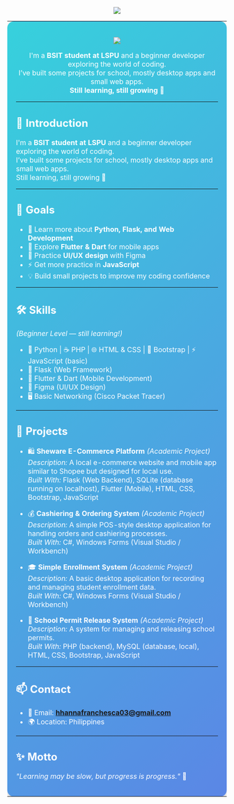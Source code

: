 <p align="center">
  <img src="https://capsule-render.vercel.app/api?type=waving&color=0:36d1dc,100:5b86e5&height=220&section=header&text=Hi%2C%20I'm%20Hanna%20Franchesca%20Herradura&fontSize=30&fontColor=fff&animation=twinkling&desc=A%20Web%20Developer%20in%20the%20making%20🚀&descAlignY=65&descAlign=50"/>
</p>

<div align="center">
  <table>
    <tr>
      <td style="background: linear-gradient(135deg, #36d1dc, #5b86e5); border-radius: 15px; padding: 20px; color: white; width: 600px; box-shadow: 0 4px 10px rgba(0,0,0,0.2);">


<p align="center">
  <img src="https://img.shields.io/badge/🙋%20About%20Me-36d1dc?style=for-the-badge&logoColor=white&color=5b86e5" />
</p>
<p align="center">
I'm a <b>BSIT student at LSPU</b> and a beginner developer exploring the world of coding. <br>
I’ve built some projects for school, mostly desktop apps and small web apps. <br>
<b>Still learning, still growing 🚀</b>
</p>








---
## 🙋 Introduction  
I'm a **BSIT student at LSPU** and a beginner developer exploring the world of coding.  
I’ve built some projects for school, mostly desktop apps and small web apps.  
Still learning, still growing 🚀

---

## 🎯 Goals  
- 🌱 Learn more about **Python, Flask, and Web Development**  
- 📱 Explore **Flutter & Dart** for mobile apps  
- 🎨 Practice **UI/UX design** with Figma
- ⚡ Get more practice in **JavaScript**  
- 💡 Build small projects to improve my coding confidence  



---
## 🛠️ Skills  
*(Beginner Level — still learning!)*  
- 🐍 Python | ☕ PHP | 🌐 HTML & CSS | 🎨 Bootstrap | ⚡ JavaScript (basic)  
- 🧩 Flask (Web Framework)  
- 📱 Flutter & Dart (Mobile Development)  
- 🎨 Figma (UI/UX Design)  
- 🖥️ Basic Networking (Cisco Packet Tracer)  

---
## 📂 Projects  

- 🛍️ **Sheware E-Commerce Platform** *(Academic Project)*  
  *Description:* A local e-commerce website and mobile app similar to Shopee but designed for local use.  
  *Built With:* Flask (Web Backend), SQLite (database running on localhost), Flutter (Mobile), HTML, CSS, Bootstrap, JavaScript  

- 💰 **Cashiering & Ordering System** *(Academic Project)*  
  *Description:* A simple POS-style desktop application for handling orders and cashiering processes.  
  *Built With:* C#, Windows Forms (Visual Studio / Workbench)  

- 🎓 **Simple Enrollment System** *(Academic Project)*  
  *Description:* A basic desktop application for recording and managing student enrollment data.  
  *Built With:* C#, Windows Forms (Visual Studio / Workbench)  

- 🏫 **School Permit Release System** *(Academic Project)*  
  *Description:* A system for managing and releasing school permits.  
  *Built With:* PHP (backend), MySQL (database, local), HTML, CSS, Bootstrap, JavaScript  

---

## 📫 Contact  
- 📧 Email: **hhannafranchesca03@gmail.com**  
- 🌍 Location: Philippines  

---

## ✨ Motto  
*"Learning may be slow, but progress is progress."* 💪


